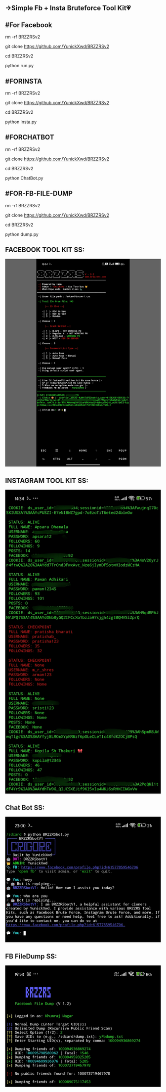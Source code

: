 ->Simple Fb + Insta Bruteforce Tool Kit💗
-
#For Facebook 
-
rm -rf BRZZRSv2

git clone https://github.com/YunickXwd/BRZZRSv2

cd BRZZRSv2

python run.py


#FORINSTA 
-
rm -rf BRZZRSv2

git clone https://github.com/YunickXwd/BRZZRSv2

cd BRZZRSv2

python insta.py

#FORCHATBOT
-
rm -rf BRZZRSv2

git clone https://github.com/YunickXwd/BRZZRSv2

cd BRZZRSv2

python ChatBot.py

#FOR-FB-FILE-DUMP
-
rm -rf BRZZRSv2

git clone https://github.com/YunickXwd/BRZZRSv2

cd BRZZRSv2

python dump.py


FACEBOOK TOOL KIT SS:
-

![Banner](https://raw.githubusercontent.com/YunickXwd/BRZZRSv2/main/IMG_20250722_185612.jpg)

INSTAGRAM TOOL KIT SS:
-

![BRZZRSv2 Tool Image](https://raw.githubusercontent.com/YunickXwd/BRZZRSv2/refs/heads/main/IMG_20250722_222506.jpg)

Chat Bot SS:
-

![BRZZRS Image](https://raw.githubusercontent.com/YunickXwd/BRZZRSv2/refs/heads/main/IMG_20250722_230947.jpg)

FB FileDump SS:
-
![BRZZRS Image](https://raw.githubusercontent.com/YunickXwd/BRZZRSv2/refs/heads/main/1000131811.jpg)
